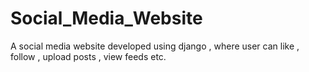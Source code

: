 # Social_Media_Website
A social media website developed using django , where user can like , follow , upload posts , view feeds etc.
